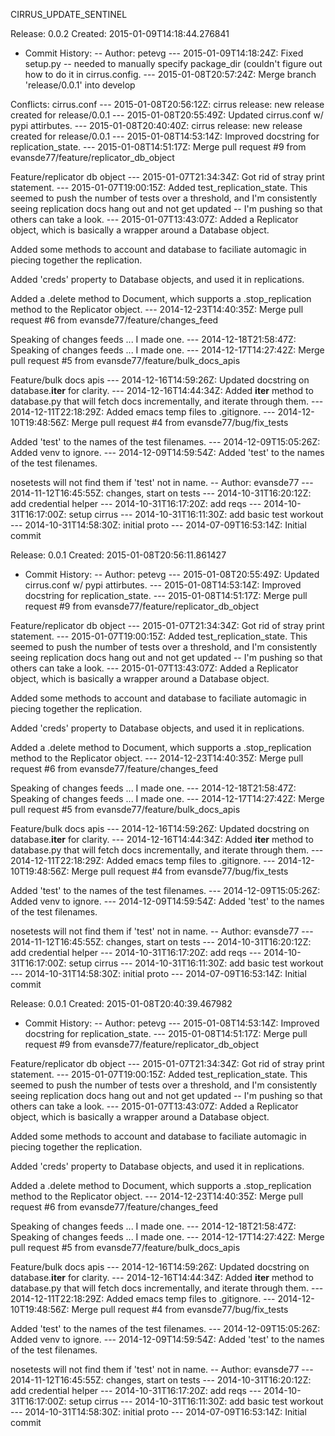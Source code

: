 CIRRUS_UPDATE_SENTINEL

Release: 0.0.2 Created: 2015-01-09T14:18:44.276841
 - Commit History:
 -- Author: petevg
 --- 2015-01-09T14:18:24Z: Fixed setup.py -- needed to manually specify package_dir (couldn't figure out how to do it in cirrus.config.
 --- 2015-01-08T20:57:24Z: Merge branch 'release/0.0.1' into develop

Conflicts:
	cirrus.conf
 --- 2015-01-08T20:56:12Z: cirrus release: new release created for release/0.0.1
 --- 2015-01-08T20:55:49Z: Updated cirrus.conf w/ pypi attirbutes.
 --- 2015-01-08T20:40:40Z: cirrus release: new release created for release/0.0.1
 --- 2015-01-08T14:53:14Z: Improved docstring for replication_state.
 --- 2015-01-08T14:51:17Z: Merge pull request #9 from evansde77/feature/replicator_db_object

Feature/replicator db object
 --- 2015-01-07T21:34:34Z: Got rid of stray print statement.
 --- 2015-01-07T19:00:15Z: Added test_replication_state. This seemed to push the number of tests over a threshold, and I'm consistently seeing replication docs hang out and not get updated -- I'm pushing so that others can take a look.
 --- 2015-01-07T13:43:07Z: Added a Replicator object, which is basically a wrapper around a Database object.

Added some methods to account and database to faciliate automagic in piecing together the replication.

Added 'creds' property to Database objects, and used it in replications.

Added a .delete method to Document, which supports a .stop_replication method to the Replicator object.
 --- 2014-12-23T14:40:35Z: Merge pull request #6 from evansde77/feature/changes_feed

Speaking of changes feeds ... I made one.
 --- 2014-12-18T21:58:47Z: Speaking of changes feeds ... I made one.
 --- 2014-12-17T14:27:42Z: Merge pull request #5 from evansde77/feature/bulk_docs_apis

Feature/bulk docs apis
 --- 2014-12-16T14:59:26Z: Updated docstring on database.__iter__ for clarity.
 --- 2014-12-16T14:44:34Z: Added __iter__ method to database.py that will fetch docs incrementally, and iterate through them.
 --- 2014-12-11T22:18:29Z: Added emacs temp files to .gitignore.
 --- 2014-12-10T19:48:56Z: Merge pull request #4 from evansde77/bug/fix_tests

Added 'test' to the names of the test filenames.
 --- 2014-12-09T15:05:26Z: Added venv to ignore.
 --- 2014-12-09T14:59:54Z: Added 'test' to the names of the test filenames.

nosetests will not find them if 'test' not in name.
 -- Author: evansde77
 --- 2014-11-12T16:45:55Z: changes, start on tests
 --- 2014-10-31T16:20:12Z: add credential helper
 --- 2014-10-31T16:17:20Z: add reqs
 --- 2014-10-31T16:17:00Z: setup cirrus
 --- 2014-10-31T16:11:30Z: add basic test workout
 --- 2014-10-31T14:58:30Z: initial proto
 --- 2014-07-09T16:53:14Z: Initial commit

Release: 0.0.1 Created: 2015-01-08T20:56:11.861427
 - Commit History:
 -- Author: petevg
 --- 2015-01-08T20:55:49Z: Updated cirrus.conf w/ pypi attirbutes.
 --- 2015-01-08T14:53:14Z: Improved docstring for replication_state.
 --- 2015-01-08T14:51:17Z: Merge pull request #9 from evansde77/feature/replicator_db_object

Feature/replicator db object
 --- 2015-01-07T21:34:34Z: Got rid of stray print statement.
 --- 2015-01-07T19:00:15Z: Added test_replication_state. This seemed to push the number of tests over a threshold, and I'm consistently seeing replication docs hang out and not get updated -- I'm pushing so that others can take a look.
 --- 2015-01-07T13:43:07Z: Added a Replicator object, which is basically a wrapper around a Database object.

Added some methods to account and database to faciliate automagic in piecing together the replication.

Added 'creds' property to Database objects, and used it in replications.

Added a .delete method to Document, which supports a .stop_replication method to the Replicator object.
 --- 2014-12-23T14:40:35Z: Merge pull request #6 from evansde77/feature/changes_feed

Speaking of changes feeds ... I made one.
 --- 2014-12-18T21:58:47Z: Speaking of changes feeds ... I made one.
 --- 2014-12-17T14:27:42Z: Merge pull request #5 from evansde77/feature/bulk_docs_apis

Feature/bulk docs apis
 --- 2014-12-16T14:59:26Z: Updated docstring on database.__iter__ for clarity.
 --- 2014-12-16T14:44:34Z: Added __iter__ method to database.py that will fetch docs incrementally, and iterate through them.
 --- 2014-12-11T22:18:29Z: Added emacs temp files to .gitignore.
 --- 2014-12-10T19:48:56Z: Merge pull request #4 from evansde77/bug/fix_tests

Added 'test' to the names of the test filenames.
 --- 2014-12-09T15:05:26Z: Added venv to ignore.
 --- 2014-12-09T14:59:54Z: Added 'test' to the names of the test filenames.

nosetests will not find them if 'test' not in name.
 -- Author: evansde77
 --- 2014-11-12T16:45:55Z: changes, start on tests
 --- 2014-10-31T16:20:12Z: add credential helper
 --- 2014-10-31T16:17:20Z: add reqs
 --- 2014-10-31T16:17:00Z: setup cirrus
 --- 2014-10-31T16:11:30Z: add basic test workout
 --- 2014-10-31T14:58:30Z: initial proto
 --- 2014-07-09T16:53:14Z: Initial commit

Release: 0.0.1 Created: 2015-01-08T20:40:39.467982
 - Commit History:
 -- Author: petevg
 --- 2015-01-08T14:53:14Z: Improved docstring for replication_state.
 --- 2015-01-08T14:51:17Z: Merge pull request #9 from evansde77/feature/replicator_db_object

Feature/replicator db object
 --- 2015-01-07T21:34:34Z: Got rid of stray print statement.
 --- 2015-01-07T19:00:15Z: Added test_replication_state. This seemed to push the number of tests over a threshold, and I'm consistently seeing replication docs hang out and not get updated -- I'm pushing so that others can take a look.
 --- 2015-01-07T13:43:07Z: Added a Replicator object, which is basically a wrapper around a Database object.

Added some methods to account and database to faciliate automagic in piecing together the replication.

Added 'creds' property to Database objects, and used it in replications.

Added a .delete method to Document, which supports a .stop_replication method to the Replicator object.
 --- 2014-12-23T14:40:35Z: Merge pull request #6 from evansde77/feature/changes_feed

Speaking of changes feeds ... I made one.
 --- 2014-12-18T21:58:47Z: Speaking of changes feeds ... I made one.
 --- 2014-12-17T14:27:42Z: Merge pull request #5 from evansde77/feature/bulk_docs_apis

Feature/bulk docs apis
 --- 2014-12-16T14:59:26Z: Updated docstring on database.__iter__ for clarity.
 --- 2014-12-16T14:44:34Z: Added __iter__ method to database.py that will fetch docs incrementally, and iterate through them.
 --- 2014-12-11T22:18:29Z: Added emacs temp files to .gitignore.
 --- 2014-12-10T19:48:56Z: Merge pull request #4 from evansde77/bug/fix_tests

Added 'test' to the names of the test filenames.
 --- 2014-12-09T15:05:26Z: Added venv to ignore.
 --- 2014-12-09T14:59:54Z: Added 'test' to the names of the test filenames.

nosetests will not find them if 'test' not in name.
 -- Author: evansde77
 --- 2014-11-12T16:45:55Z: changes, start on tests
 --- 2014-10-31T16:20:12Z: add credential helper
 --- 2014-10-31T16:17:20Z: add reqs
 --- 2014-10-31T16:17:00Z: setup cirrus
 --- 2014-10-31T16:11:30Z: add basic test workout
 --- 2014-10-31T14:58:30Z: initial proto
 --- 2014-07-09T16:53:14Z: Initial commit
